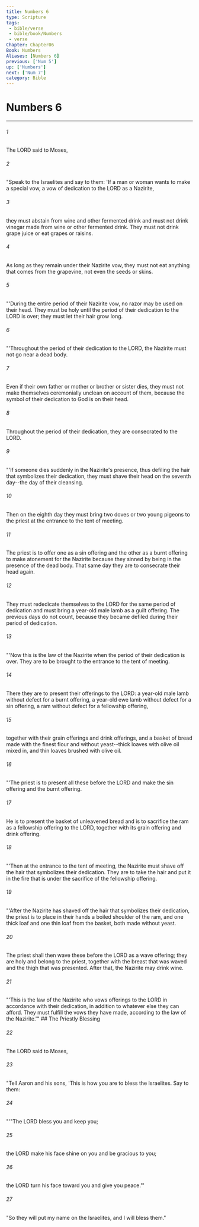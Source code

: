 ```yaml
---
title: Numbers 6
type: Scripture
tags:
 - bible/verse
 - bible/book/Numbers
 - verse
Chapter: Chapter06
Book: Numbers
Aliases: [Numbers 6]
previous: ['Num 5']
up: ['Numbers']
next: ['Num 7']
category: Bible
---
```

# Numbers 6

***


###### 1 
The LORD said to Moses, 

###### 2 
"Speak to the Israelites and say to them: 'If a man or woman wants to make a special vow, a vow of dedication to the LORD as a Nazirite, 

###### 3 
they must abstain from wine and other fermented drink and must not drink vinegar made from wine or other fermented drink. They must not drink grape juice or eat grapes or raisins. 

###### 4 
As long as they remain under their Nazirite vow, they must not eat anything that comes from the grapevine, not even the seeds or skins. 

###### 5 
"'During the entire period of their Nazirite vow, no razor may be used on their head. They must be holy until the period of their dedication to the LORD is over; they must let their hair grow long. 

###### 6 
"'Throughout the period of their dedication to the LORD, the Nazirite must not go near a dead body. 

###### 7 
Even if their own father or mother or brother or sister dies, they must not make themselves ceremonially unclean on account of them, because the symbol of their dedication to God is on their head. 

###### 8 
Throughout the period of their dedication, they are consecrated to the LORD. 

###### 9 
"'If someone dies suddenly in the Nazirite's presence, thus defiling the hair that symbolizes their dedication, they must shave their head on the seventh day--the day of their cleansing. 

###### 10 
Then on the eighth day they must bring two doves or two young pigeons to the priest at the entrance to the tent of meeting. 

###### 11 
The priest is to offer one as a sin offering and the other as a burnt offering to make atonement for the Nazirite because they sinned by being in the presence of the dead body. That same day they are to consecrate their head again. 

###### 12 
They must rededicate themselves to the LORD for the same period of dedication and must bring a year-old male lamb as a guilt offering. The previous days do not count, because they became defiled during their period of dedication. 

###### 13 
"'Now this is the law of the Nazirite when the period of their dedication is over. They are to be brought to the entrance to the tent of meeting. 

###### 14 
There they are to present their offerings to the LORD: a year-old male lamb without defect for a burnt offering, a year-old ewe lamb without defect for a sin offering, a ram without defect for a fellowship offering, 

###### 15 
together with their grain offerings and drink offerings, and a basket of bread made with the finest flour and without yeast--thick loaves with olive oil mixed in, and thin loaves brushed with olive oil. 

###### 16 
"'The priest is to present all these before the LORD and make the sin offering and the burnt offering. 

###### 17 
He is to present the basket of unleavened bread and is to sacrifice the ram as a fellowship offering to the LORD, together with its grain offering and drink offering. 

###### 18 
"'Then at the entrance to the tent of meeting, the Nazirite must shave off the hair that symbolizes their dedication. They are to take the hair and put it in the fire that is under the sacrifice of the fellowship offering. 

###### 19 
"'After the Nazirite has shaved off the hair that symbolizes their dedication, the priest is to place in their hands a boiled shoulder of the ram, and one thick loaf and one thin loaf from the basket, both made without yeast. 

###### 20 
The priest shall then wave these before the LORD as a wave offering; they are holy and belong to the priest, together with the breast that was waved and the thigh that was presented. After that, the Nazirite may drink wine. 

###### 21 
"'This is the law of the Nazirite who vows offerings to the LORD in accordance with their dedication, in addition to whatever else they can afford. They must fulfill the vows they have made, according to the law of the Nazirite.'" ## The Priestly Blessing 

###### 22 
The LORD said to Moses, 

###### 23 
"Tell Aaron and his sons, 'This is how you are to bless the Israelites. Say to them: 

###### 24 
"'"The LORD bless you and keep you; 

###### 25 
the LORD make his face shine on you and be gracious to you; 

###### 26 
the LORD turn his face toward you and give you peace."' 

###### 27 
"So they will put my name on the Israelites, and I will bless them." 
